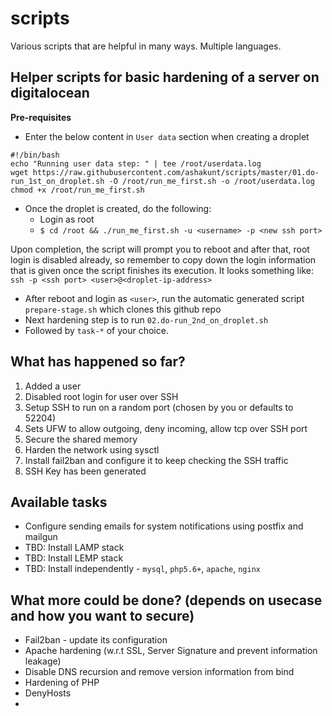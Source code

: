 # scripts
Various scripts that are helpful in many ways. Multiple languages.

## Helper scripts for basic hardening of a server on digitalocean

**Pre-requisites**
* Enter the below content in `User data` section when creating a droplet

```
#!/bin/bash
echo "Running user data step: " | tee /root/userdata.log
wget https://raw.githubusercontent.com/ashakunt/scripts/master/01.do-run_1st_on_droplet.sh -O /root/run_me_first.sh -o /root/userdata.log
chmod +x /root/run_me_first.sh
```

* Once the droplet is created, do the following:
    * Login as root
    * `$ cd /root && ./run_me_first.sh -u <username> -p <new ssh port>`
    
Upon completion, the script will prompt you to reboot and after that, root login is disabled already, so remember to copy down the login information that is given once the script finishes its execution. It looks something like: `ssh -p <ssh port> <user>@<droplet-ip-address>`

* After reboot and login as `<user>`, run the automatic generated script `prepare-stage.sh` which clones this github repo
* Next hardening step is to run `02.do-run_2nd_on_droplet.sh` 
* Followed by `task-*` of your choice. 

## What has happened so far?
1. Added a user
1. Disabled root login for user over SSH
1. Setup SSH to run on a random port (chosen by you or defaults to 52204)
1. Sets UFW to allow outgoing, deny incoming, allow tcp over SSH port
1. Secure the shared memory
1. Harden the network using sysctl
1. Install fail2ban and configure it to keep checking the SSH traffic
1. SSH Key has been generated

## Available tasks 
* Configure sending emails for system notifications using postfix and mailgun
* TBD: Install LAMP stack
* TBD: Install LEMP stack
* TBD: Install independently - `mysql`, `php5.6+`, `apache`, `nginx`

## What more could be done? (depends on usecase and how you want to secure)
* Fail2ban - update its configuration
* Apache hardening (w.r.t SSL, Server Signature and prevent information leakage)
* Disable DNS recursion and remove version information from bind
* Hardening of PHP
* DenyHosts
* 
